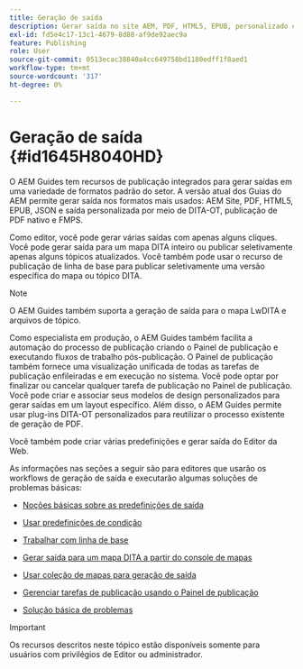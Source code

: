 ```yaml
---
title: Geração de saída
description: Gerar saída no site AEM, PDF, HTML5, EPUB, personalizado e JSON por meio de plug-ins DITA-OT, publicação de PDF AEM nativo e FMPS nos guias do.
exl-id: fd5e4c17-13c1-4679-8d88-af9de92aec9a
feature: Publishing
role: User
source-git-commit: 0513ecac38840a4cc649758bd1180edff1f8aed1
workflow-type: tm+mt
source-wordcount: '317'
ht-degree: 0%

---
```


# Geração de saída {#id1645H8040HD}

O AEM Guides tem recursos de publicação integrados para gerar saídas em uma variedade de formatos padrão do setor. A versão atual dos Guias do AEM permite gerar saída nos formatos mais usados: AEM Site, PDF, HTML5, EPUB, JSON e saída personalizada por meio de DITA-OT, publicação de PDF nativo e FMPS.

Como editor, você pode gerar várias saídas com apenas alguns cliques. Você pode gerar saída para um mapa DITA inteiro ou publicar seletivamente apenas alguns tópicos atualizados. Você também pode usar o recurso de publicação de linha de base para publicar seletivamente uma versão específica do mapa ou tópico DITA.

>[!NOTE]
>
> O AEM Guides também suporta a geração de saída para o mapa LwDITA e arquivos de tópico.

Como especialista em produção, o AEM Guides também facilita a automação do processo de publicação criando o Painel de publicação e executando fluxos de trabalho pós-publicação. O Painel de publicação também fornece uma visualização unificada de todas as tarefas de publicação enfileiradas e em execução no sistema. Você pode optar por finalizar ou cancelar qualquer tarefa de publicação no Painel de publicação. Você pode criar e associar seus modelos de design personalizados para gerar saídas em um layout específico. Além disso, o AEM Guides permite usar plug-ins DITA-OT personalizados para reutilizar o processo existente de geração de PDF.

Você também pode criar várias predefinições e gerar saída do Editor da Web.

As informações nas seções a seguir são para editores que usarão os workflows de geração de saída e executarão algumas soluções de problemas básicas:

- [Noções básicas sobre as predefinições de saída](generate-output-understand-presets.md#)

- [Usar predefinições de condição](generate-output-use-condition-presets.md#)

- [Trabalhar com linha de base](generate-output-use-baseline-for-publishing.md#)

- [Gerar saída para um mapa DITA a partir do console de mapas](generate-output-for-a-dita-map.md#)

- [Usar coleção de mapas para geração de saída](generate-output-use-map-collection-output-generation.md#)

- [Gerenciar tarefas de publicação usando o Painel de publicação](generate-output-publish-dashboard.md#)

- [Solução básica de problemas](generate-output-basic-troubleshooting.md#)


>[!IMPORTANT]
>
> Os recursos descritos neste tópico estão disponíveis somente para usuários com privilégios de Editor ou administrador.
